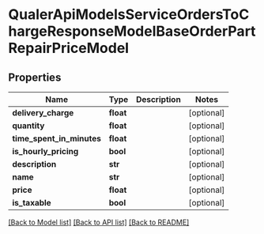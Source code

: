 # QualerApiModelsServiceOrdersToChargeResponseModelBaseOrderPartRepairPriceModel

## Properties
Name | Type | Description | Notes
------------ | ------------- | ------------- | -------------
**delivery_charge** | **float** |  | [optional] 
**quantity** | **float** |  | [optional] 
**time_spent_in_minutes** | **float** |  | [optional] 
**is_hourly_pricing** | **bool** |  | [optional] 
**description** | **str** |  | [optional] 
**name** | **str** |  | [optional] 
**price** | **float** |  | [optional] 
**is_taxable** | **bool** |  | [optional] 

[[Back to Model list]](../README.md#documentation-for-models) [[Back to API list]](../README.md#documentation-for-api-endpoints) [[Back to README]](../README.md)

